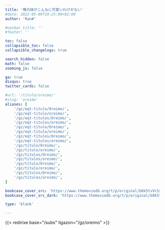 ```yaml
---
title: '俺の妹がこんなに可愛いわけがない'
#date: 2022-05-09T19:25:00+02:00
author: 'Ran#'

#navbar_title: ''
#footer: ''

toc: false
collapsible_toc: false
collapsible_changelogs: true

search_hidden: false
math: false
zooming_js: false

ga: true
disqus: true
twitter_cards: false

#url: '/titulo/oreimo/'
#slug: 'oreimo'
aliases: [
    '/gz/eqt-titulo/Oreimo/',
    '/gz/eqt-titulo/oreimo/',
    '/gz/eqt-titulos/Oreimo/',
    '/gz/eqt-titulos/oreimo/',
    '/gz/eqt-título/Oreimo/',
    '/gz/eqt-título/oreimo/',
    '/gz/eqt-títulos/Oreimo/',
    '/gz/eqt-títulos/oreimo/',
    '/gz/titulo/Oreimo/',
    '/gz/titulo/oreimo/',
    '/gz/titulos/Oreimo/',
    '/gz/titulos/oreimo/',
    '/gz/título/Oreimo/',
    '/gz/título/oreimo/',
    '/gz/títulos/Oreimo/',
    '/gz/títulos/oreimo/',
]

bookcase_cover_src: 'https://www.themoviedb.org/t/p/original/b8k5tvVcSyh7tBtYqCQciV9GH8T.jpg'
bookcase_cover_src_dark: 'https://www.themoviedb.org/t/p/original/b8k5tvVcSyh7tBtYqCQciV9GH8T.jpg'

type: 'blank'

---
```


{{< redirixe base="/subs" ligazon="/gz/oreimo" >}}

